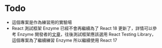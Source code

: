 # Todo

- 這個專案是作為練習用的實驗場
- React 測試框架 Enzyme 已經不會再繼續為了 React 18 更新了，詳情可以參考 Enzyme 開發者的[文章](https://dev.to/wojtekmaj/enzyme-is-dead-now-what-ekl)，往後測試框架應該選用 React Testing Library，這個專案為了繼續練習 Enzyme 所以繼續使用 React 17
